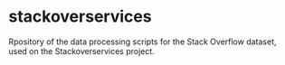 # stackoverservices
Rpository of the data processing scripts for the Stack Overflow dataset, used on the Stackoverservices project. 
